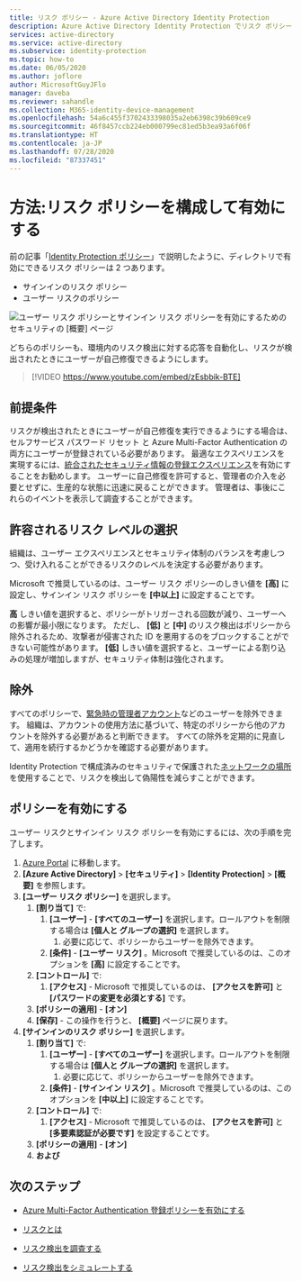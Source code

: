 ```yaml
---
title: リスク ポリシー - Azure Active Directory Identity Protection
description: Azure Active Directory Identity Protection でリスク ポリシーを構成して有効にします
services: active-directory
ms.service: active-directory
ms.subservice: identity-protection
ms.topic: how-to
ms.date: 06/05/2020
ms.author: joflore
author: MicrosoftGuyJFlo
manager: daveba
ms.reviewer: sahandle
ms.collection: M365-identity-device-management
ms.openlocfilehash: 54a6c455f3702433398035a2eb6398c39b609ce9
ms.sourcegitcommit: 46f8457ccb224eb000799ec81ed5b3ea93a6f06f
ms.translationtype: HT
ms.contentlocale: ja-JP
ms.lasthandoff: 07/28/2020
ms.locfileid: "87337451"
---
```

# <a name="how-to-configure-and-enable-risk-policies"></a>方法:リスク ポリシーを構成して有効にする

前の記事「[Identity Protection ポリシー](concept-identity-protection-policies.md)」で説明したように、ディレクトリで有効にできるリスク ポリシーは 2 つあります。 

- サインインのリスク ポリシー
- ユーザー リスクのポリシー

![ユーザー リスク ポリシーとサインイン リスク ポリシーを有効にするためのセキュリティの [概要] ページ](./media/howto-identity-protection-configure-risk-policies/identity-protection-security-overview.png)

どちらのポリシーも、環境内のリスク検出に対する応答を自動化し、リスクが検出されたときにユーザーが自己修復できるようにします。 

> [!VIDEO https://www.youtube.com/embed/zEsbbik-BTE]

## <a name="prerequisites"></a>前提条件 

リスクが検出されたときにユーザーが自己修復を実行できるようにする場合は、セルフサービス パスワード リセット と Azure Multi-Factor Authentication の両方にユーザーが登録されている必要があります。 最適なエクスペリエンスを実現するには、[統合されたセキュリティ情報の登録エクスペリエンス](../authentication/howto-registration-mfa-sspr-combined.md)を有効にすることをお勧めします。 ユーザーに自己修復を許可すると、管理者の介入を必要とせずに、生産的な状態に迅速に戻ることができます。 管理者は、事後にこれらのイベントを表示して調査することができます。 

## <a name="choosing-acceptable-risk-levels"></a>許容されるリスク レベルの選択

組織は、ユーザー エクスペリエンスとセキュリティ体制のバランスを考慮しつつ、受け入れることができるリスクのレベルを決定する必要があります。 

Microsoft で推奨しているのは、ユーザー リスク ポリシーのしきい値を **[高]** に設定し、サインイン リスク ポリシーを **[中以上]** に設定することです。

**高** しきい値を選択すると、ポリシーがトリガーされる回数が減り、ユーザーへの影響が最小限になります。 ただし、 **[低]** と **[中]** のリスク検出はポリシーから除外されるため、攻撃者が侵害された ID を悪用するのをブロックすることができない可能性があります。 **[低]** しきい値を選択すると、ユーザーによる割り込みの処理が増加しますが、セキュリティ体制は強化されます。

## <a name="exclusions"></a>除外

すべてのポリシーで、[緊急時の管理者アカウント](../users-groups-roles/directory-emergency-access.md)などのユーザーを除外できます。 組織は、アカウントの使用方法に基づいて、特定のポリシーから他のアカウントを除外する必要があると判断できます。 すべての除外を定期的に見直して、適用を続行するかどうかを確認する必要があります。

Identity Protection で構成済みのセキュリティで保護された[ネットワークの場所](../conditional-access/location-condition.md)を使用することで、リスクを検出して偽陽性を減らすことができます。

## <a name="enable-policies"></a>ポリシーを有効にする

ユーザー リスクとサインイン リスク ポリシーを有効にするには、次の手順を完了します。

1. [Azure Portal](https://portal.azure.com) に移動します。
1. **[Azure Active Directory]**  >  **[セキュリティ]**  >  **[Identity Protection]**  >  **[概要]** を参照します。
1. **[ユーザー リスク ポリシー]** を選択します。
   1. **[割り当て]** で:
      1. **[ユーザー]** - **[すべてのユーザー]** を選択します。ロールアウトを制限する場合は **[個人と グループの選択]** を選択します。
         1. 必要に応じて、ポリシーからユーザーを除外できます。
      1. **[条件]**  -  **[ユーザー リスク]** 。Microsoft で推奨しているのは、このオプションを **[高]** に設定することです。
   1. **[コントロール]** で:
      1. **[アクセス]** - Microsoft で推奨しているのは、 **[アクセスを許可]** と **[パスワードの変更を必須とする]** です。
   1. **[ポリシーの適用]**  -  **[オン]**
   1. **[保存]** - この操作を行うと、 **[概要]** ページに戻ります。
1. **[サインインのリスク ポリシー]** を選択します。
   1. **[割り当て]** で:
      1. **[ユーザー]** - **[すべてのユーザー]** を選択します。ロールアウトを制限する場合は **[個人と グループの選択]** を選択します。
         1. 必要に応じて、ポリシーからユーザーを除外できます。
      1. **[条件]**  -  **[サインイン リスク]** 。Microsoft で推奨しているのは、このオプションを **[中以上]** に設定することです。
   1. **[コントロール]** で:
      1. **[アクセス]** - Microsoft で推奨しているのは、 **[アクセスを許可]** と **[多要素認証が必要です]** を設定することです。
   1. **[ポリシーの適用]**  -  **[オン]**
   1. **および**

## <a name="next-steps"></a>次のステップ

- [Azure Multi-Factor Authentication 登録ポリシーを有効にする](howto-identity-protection-configure-mfa-policy.md)

- [リスクとは](concept-identity-protection-risks.md)

- [リスク検出を調査する](howto-identity-protection-investigate-risk.md)

- [リスク検出をシミュレートする](howto-identity-protection-simulate-risk.md)
